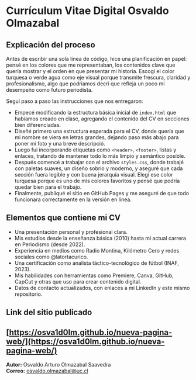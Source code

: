 # Currículum Vitae Digital Osvaldo Olmazabal

## Explicación del proceso

Antes de escribir una sola línea de código, hice una planificación en papel: pensé en los colores que me representaban, los contenidos clave que quería mostrar y el orden en que presentar mi historia. Escogí el color turquesa o verde agua como eje visual porque transmite frescura, claridad y profesionalismo, algo que podriamos decri que refleja un poco mi desempeño como futuro periodista.

Seguí paso a paso las instrucciones que nos entregaron:
- Empecé modificando la estructura básica inicial de `index.html` que habíamos creado en clase, agregando el contenido del CV en secciones bien diferenciadas.
- Diseñé primero una estructura esperada para el CV, donde quería que mi nombre se viera en letras grandes, dejando paso más abajo para poner mi foto y una breve descripció.
- Luego fui incorporando etiquetas como `<header>`, `<footer>`, listas y enlaces, tratando de mantener todo lo más limpio y semántico posible.
- Después comencé a trabajar con el archivo `styles.css`, donde trabajé con paletas suaves, un diseño sobrio y moderno, y aseguré que cada sección fuera legible y con buena jerarquía visual. Elegí ese color turquesa porque es uno de mis colores favoritos y pensé que podría quedar bien para el trabajo.
- Finalmente, publiqué el sitio en GitHub Pages y me aseguré de que todo funcionara correctamente en la versión en línea.

## Elementos que contiene mi CV

- Una presentación personal y profesional clara.
- Mis estudios desde la enseñanza básica (2010) hasta mi actual carrera en Periodismo (desde 2022).
- Experiencia en medios como Radio Montina, Kilómetro Cero y redes sociales como @latortacurico.
- Una certificación como analista táctico-tecnológico de fútbol (INAF, 2023).
- Mis habilidades con herramientas como Premiere, Canva, GitHub, CapCut y otras que uso para crear contenido digital.
- Datos de contacto actualizados, con enlaces a mi LinkedIn y este mismo repositorio.

## Link del sitio publicado

[https://osva1d0lm.github.io/nueva-pagina-web/](https://osva1d0lm.github.io/nueva-pagina-web/)
---
**Autor:** Osvaldo Arturo Olmazabal Saavedra  
**Correo:** osvaldo.olmazabal@uc.cl  
